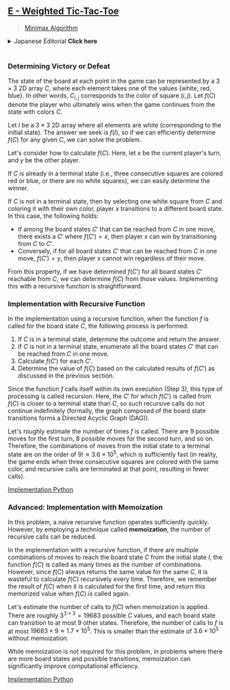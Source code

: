 ## [E - Weighted Tic-Tac-Toe](https://atcoder.jp/contests/abc349/tasks/abc349_e)

> [Minimax Algorithm](https://en.wikipedia.org/wiki/Minimax)

<details><summary>Japanese Editorial <b>Click here</b></summary><br>

### 勝敗の判定方法

ゲームの各時点における盤面は，各要素が $\{$ 白，赤，青 $\}$ のいずれかの値を取るような $3 \times 3$ の2次元配列 $C$ で表すことができます．すなわち，$C_{i,j}$ はマス $(i, j)$ の色に対応します．盤面の色が $C$ である状態からゲームを続けたとき，最終的に勝つプレイヤーを $f(C)$ とします．

$I$ を，すべての要素が白である $3 \times 3$ の2次元配列とします（初期状態に対応）．求める答えは $f(I)$ ですから，任意に与えられた $C$ に対して $f(C)$ を高速に求めることができれば，問題を解くことができます．

$f(C)$ の計算方法を考えましょう．以下，現在の手番のプレイヤーを $x$，もう一方のプレイヤーを $y$ とします．

もし， $C$ がすでに終了状態（赤または青の同じ色で塗られたマスが $3$ マス連続するか，白のマスが存在しない）であれば，勝敗は容易に判定できます．

$C$ が終了状態でない場合， $x$ が白で塗られたマスを一つ選んで自分の色で塗ることにより，別の盤面に遷移します．このとき，次が成り立ちます．

* $C$ から $1$ 回の操作で遷移できる盤面 $C'$ のうち， $f(C') = x$ となるようなものがあれば， $C$ から $C'$ に遷移することで $x$ が勝つことができる
* 逆に，$C$ から $1$ 回の操作で遷移できるすべての盤面 $C'$ について， $f(C') = y$ ならば，$x$ はどのように操作しても勝つことができない

この性質より， $C$ から遷移できるすべての盤面 $C'$ について $f(C')$ が求まっていれば，それらの値から $f(C)$ を求めることができます．このような処理は，**再帰関数**による実装が簡便です．

### 再帰関数による実装

再帰関数による実装では，盤面 $C$ に対して関数 $f$ が呼び出されたときに，次のような処理を行います．

1. $C$ が終了状態ならば，勝敗を判定して答えを返す
2. $C$ が終了状態でなければ， $C$ から $1$ 回の操作で遷移できる盤面 $C'$ をすべて列挙する
3. 各 $C'$ について $f(C')$ を計算する
4. 計算した $f(C')$ の結果から，前節の議論に基づいて $f(C)$ の値を定める

関数 $f$ の処理の中で関数 $f$ 自身を呼び出している（ステップ 3）ので，このような処理は再帰と呼ばれます．ここで， $f(C)$ から呼び出される $f(C')$ の $C'$ は $C$ よりも終了状態に近づいているので，このような再帰的な呼び出しが無限に続くことはありません（形式的には，盤面の遷移関係からなるグラフは **有向非巡回グラフ (DAG)** になっています）．

$f$ が呼び出される回数を大雑把に見積もってみましょう．1回目の手番で可能な操作は $9$ 通り，2回目の手番で可能な操作は $8$ 通り，…となるので，初期状態から終了状態へ到達するまでの操作の組み合わせは $9! \approx 3.6 \times 10^5$ 通り程度であり，十分高速です（実際には，同じ色で塗られたマスが $3$ つ連続した時点でゲームが終了し，再帰的呼び出しがそこで打ち切られるため，より少ない呼び出し回数になります）．

[実装例 (Python)]
[Implementation Python](https://atcoder.jp/contests/abc349/submissions/52204714)

### 発展：メモ化再帰による実装

本問題ではナイーブな再帰関数でも十分高速に動作しますが，**メモ化**と呼ばれる工夫をすることで，再帰的呼び出しの回数を減らすことができます．

再帰関数による実装では，初期状態 $I$ から盤面 $C$ に到達するまでの操作の組み合わせが複数個ある場合，その回数だけ $f(C)$ が呼び出されます．しかし，同じ $C$ に対しては $f(C)$ は常に同じ値を返すため，毎回再帰的呼び出しにより $f(C)$ を計算するのは無駄です．そこで， $f(C)$ を最初に計算したときの結果を覚えておいて，2回目以降に $f(C)$ が呼び出されたときにはその覚えておいた値を返すようにします．

メモ化を行ったときの $f(C)$ の呼び出し回数を見積もりましょう． $C$ としてありえるものは大雑把に見積もっても $3^{3\times 3} = 19683$ 程度であり，各盤面から遷移できる盤面はたかだか $9$ 通りですので， $f$ の呼び出し回数はたかだか $19683 \times 9 \approx 1.7 \times 10^5$. 回です．メモ化を行わないときの見積もり $3.6 \times 10^5$ に比べて小さくなっていることがわかります．

本問題ではメモ化は要求されていませんが，より盤面の数や可能な遷移の数が多いような問題では，メモ化を行うことで計算量が大幅に改善されることがあります.

[実装例 (Python)]
[Implementation Python](https://atcoder.jp/contests/abc349/submissions/52166908)

</details><br>

### Determining Victory or Defeat

The state of the board at each point in the game can be represented by a $3 \times 3$ 2D array $C$, where each element takes one of the values $\{\text{white, red, blue} \}$. In other words, $C_{i,j}$ corresponds to the color of square $(i, j)$. Let $f(C)$ denote the player who ultimately wins when the game continues from the state with colors $C$.

Let $I$ be a $3 \times 3$ 2D array where all elements are white (corresponding to the initial state). The answer we seek is $f(I)$, so if we can efficiently determine $f(C)$ for any given $C$, we can solve the problem.

Let's consider how to calculate $f(C)$. Here, let $x$ be the current player's turn, and $y$ be the other player.

If $C$ is already in a terminal state (i.e., three consecutive squares are colored red or blue, or there are no white squares), we can easily determine the winner.

If $C$ is not in a terminal state, then by selecting one white square from $C$ and coloring it with their own color, player $x$ transitions to a different board state. In this case, the following holds:

- If among the board states $C'$ that can be reached from $C$ in one move, there exists a $C'$ where $f(C') = x$, then player $x$ can win by transitioning from $C$ to $C'$.
- Conversely, if for all board states $C'$ that can be reached from $C$ in one move, $f(C') = y$, then player $x$ cannot win regardless of their move.

From this property, if we have determined $f(C')$ for all board states $C'$ reachable from $C$, we can determine $f(C)$ from those values. Implementing this with a recursive function is straightforward.

### Implementation with Recursive Function

In the implementation using a recursive function, when the function $f$ is called for the board state $C$, the following process is performed:

1. If $C$ is in a terminal state, determine the outcome and return the answer.
2. If $C$ is not in a terminal state, enumerate all the board states $C'$ that can be reached from $C$ in one move.
3. Calculate $f(C')$ for each $C'$.
4. Determine the value of $f(C)$ based on the calculated results of $f(C')$ as discussed in the previous section.

Since the function $f$ calls itself within its own execution (Step 3), this type of processing is called recursion. Here, the $C'$ for which $f(C')$ is called from $f(C)$ is closer to a terminal state than $C$, so such recursive calls do not continue indefinitely (formally, the graph composed of the board state transitions forms a Directed Acyclic Graph (DAG)).

Let's roughly estimate the number of times $f$ is called. There are $9$ possible moves for the first turn, $8$ possible moves for the second turn, and so on. Therefore, the combinations of moves from the initial state to a terminal state are on the order of $9! \approx 3.6 \times 10^5$, which is sufficiently fast (in reality, the game ends when three consecutive squares are colored with the same color, and recursive calls are terminated at that point, resulting in fewer calls).

[Implementation Python](https://atcoder.jp/contests/abc349/submissions/52204714)

### Advanced: Implementation with Memoization

In this problem, a naive recursive function operates sufficiently quickly. However, by employing a technique called **memoization**, the number of recursive calls can be reduced.

In the implementation with a recursive function, if there are multiple combinations of moves to reach the board state $C$ from the initial state $I$, the function $f(C)$ is called as many times as the number of combinations. However, since $f(C)$ always returns the same value for the same $C$, it is wasteful to calculate $f(C)$ recursively every time. Therefore, we remember the result of $f(C)$ when it is calculated for the first time, and return this memorized value when $f(C)$ is called again.

Let's estimate the number of calls to $f(C)$ when memoization is applied. There are roughly $3^{3 \times 3} = 19683$ possible $C$ values, and each board state can transition to at most $9$ other states. Therefore, the number of calls to $f$ is at most $19683 \times 9 \approx 1.7 \times 10^5$. This is smaller than the estimate of $3.6 \times 10^5$ without memoization.

While memoization is not required for this problem, in problems where there are more board states and possible transitions, memoization can significantly improve computational efficiency.

[Implementation Python](https://atcoder.jp/contests/abc349/submissions/52166908)
